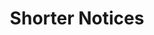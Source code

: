---
title: "Shorter Notices"
short_title: 
layout: "table-of-contents"
presentation: "list"
order: 35
---